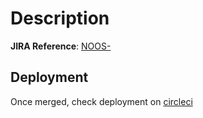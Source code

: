 # Description

<!--- Add JIRA reference here -->
**JIRA Reference**: [NOOS-<num>](https://noosenergy.atlassian.net/browse/NOOS-<num>)

## Deployment

Once merged, check deployment on [circleci](https://app.circleci.com/pipelines/github/noosenergy/noos-requests)
